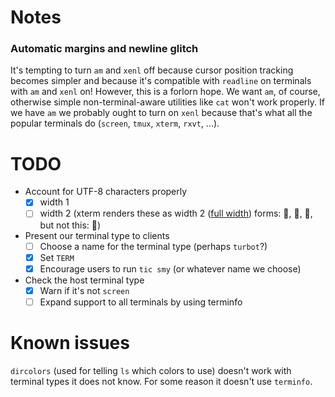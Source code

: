# Notes

### Automatic margins and newline glitch

It's tempting to turn `am` and `xenl` off because cursor position
tracking becomes simpler and because it's compatible with `readline`
on terminals with `am` and `xenl` on!  However, this is a forlorn
hope.  We want `am`, of course, otherwise simple non-terminal-aware
utilities like `cat` won't work properly.  If we have `am` we probably
ought to turn on `xenl` because that's what all the popular terminals
do (`screen`, `tmux`, `xterm`, `rxvt`, ...).

# TODO

* Account for UTF-8 characters properly
  * [X] width 1
  * [ ] width 2 (xterm renders these as width 2 ([full
        width](https://en.wikipedia.org/wiki/Halfwidth_and_fullwidth_forms))
        forms: 🎄, 🎅, 🏻, but not this: ⓐ)

* Present our terminal type to clients
  * [ ] Choose a name for the terminal type (perhaps `turbot`?)
  * [X] Set `TERM`
  * [X] Encourage users to run `tic smy` (or whatever name we choose)
* Check the host terminal type
  * [X] Warn if it's not `screen`
  * [ ] Expand support to all terminals by using terminfo

# Known issues

`dircolors` (used for telling `ls` which colors to use) doesn't work
with terminal types it does not know.  For some reason it doesn't use
`terminfo`.

